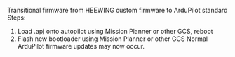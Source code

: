 Transitional firmware from HEEWING custom firmware to ArduPilot standard
Steps:
1. Load .apj onto autopilot using Mission Planner or other GCS, reboot
2. Flash new bootloader using Mission Planner or other GCS
Normal ArduPilot firmware updates may now occur.
